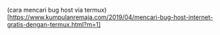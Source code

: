 (cara mencari bug host via termux)[https://www.kumpulanremaja.com/2019/04/mencari-bug-host-internet-gratis-dengan-termux.html?m=1]
